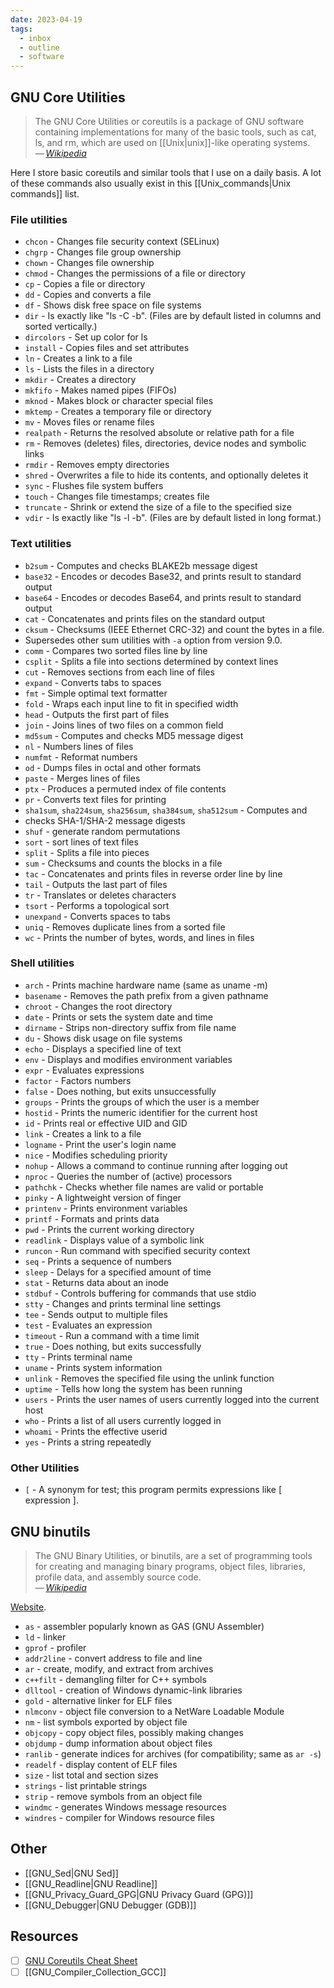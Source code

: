```yaml
---
date: 2023-04-19
tags:
  - inbox
  - outline
  - software
---
```


## GNU Core Utilities

> The GNU Core Utilities or coreutils is a package of GNU software containing
> implementations for many of the basic tools, such as cat, ls, and rm, which
> are used on [[Unix|unix]]-like operating systems.\
> — <cite>[Wikipedia](https://en.wikipedia.org/wiki/GNU_Core_Utilities)</cite>

Here I store basic coreutils and similar tools that I use on a daily basis.
A lot of these commands also usually exist in this
[[Unix_commands|Unix commands]] list.

### File utilities

- `chcon` - Changes file security context (SELinux)
- `chgrp` - Changes file group ownership
- `chown` - Changes file ownership
- `chmod` - Changes the permissions of a file or directory
- `cp` - Copies a file or directory
- `dd` - Copies and converts a file
- `df` - Shows disk free space on file systems
- `dir` - Is exactly like "ls -C -b". (Files are by default listed in columns and sorted vertically.)
- `dircolors` - Set up color for ls
- `install` - Copies files and set attributes
- `ln` - Creates a link to a file
- `ls` - Lists the files in a directory
- `mkdir` - Creates a directory
- `mkfifo` - Makes named pipes (FIFOs)
- `mknod` - Makes block or character special files
- `mktemp` - Creates a temporary file or directory
- `mv` - Moves files or rename files
- `realpath` - Returns the resolved absolute or relative path for a file
- `rm` - Removes (deletes) files, directories, device nodes and symbolic links
- `rmdir` - Removes empty directories
- `shred` - Overwrites a file to hide its contents, and optionally deletes it
- `sync` - Flushes file system buffers
- `touch` - Changes file timestamps; creates file
- `truncate` - Shrink or extend the size of a file to the specified size
- `vdir` - Is exactly like "ls -l -b". (Files are by default listed in long format.)

### Text utilities

- `b2sum` - Computes and checks BLAKE2b message digest
- `base32` - Encodes or decodes Base32, and prints result to standard output
- `base64` - Encodes or decodes Base64, and prints result to standard output
- `cat` - Concatenates and prints files on the standard output
- `cksum` - Checksums (IEEE Ethernet CRC-32) and count the bytes in a file.
- Supersedes other sum utilities with `-a` option from version 9.0.
- `comm` - Compares two sorted files line by line
- `csplit` - Splits a file into sections determined by context lines
- `cut` - Removes sections from each line of files
- `expand` - Converts tabs to spaces
- `fmt` - Simple optimal text formatter
- `fold` - Wraps each input line to fit in specified width
- `head` - Outputs the first part of files
- `join` - Joins lines of two files on a common field
- `md5sum` - Computes and checks MD5 message digest
- `nl` - Numbers lines of files
- `numfmt` - Reformat numbers
- `od` - Dumps files in octal and other formats
- `paste` - Merges lines of files
- `ptx` - Produces a permuted index of file contents
- `pr` - Converts text files for printing
- `sha1sum`, `sha224sum`, `sha256sum`, `sha384sum`, `sha512sum` - Computes and
- checks SHA-1/SHA-2 message digests
- `shuf` - generate random permutations
- `sort` - sort lines of text files
- `split` - Splits a file into pieces
- `sum` - Checksums and counts the blocks in a file
- `tac` - Concatenates and prints files in reverse order line by line
- `tail` - Outputs the last part of files
- `tr` - Translates or deletes characters
- `tsort` - Performs a topological sort
- `unexpand` - Converts spaces to tabs
- `uniq` - Removes duplicate lines from a sorted file
- `wc` - Prints the number of bytes, words, and lines in files

### Shell utilities

- `arch` - Prints machine hardware name (same as uname -m)
- `basename` - Removes the path prefix from a given pathname
- `chroot` - Changes the root directory
- `date` - Prints or sets the system date and time
- `dirname` - Strips non-directory suffix from file name
- `du` - Shows disk usage on file systems
- `echo` - Displays a specified line of text
- `env` - Displays and modifies environment variables
- `expr` - Evaluates expressions
- `factor` - Factors numbers
- `false` - Does nothing, but exits unsuccessfully
- `groups` - Prints the groups of which the user is a member
- `hostid` - Prints the numeric identifier for the current host
- `id` - Prints real or effective UID and GID
- `link` - Creates a link to a file
- `logname` - Print the user's login name
- `nice` - Modifies scheduling priority
- `nohup` - Allows a command to continue running after logging out
- `nproc` - Queries the number of (active) processors
- `pathchk` - Checks whether file names are valid or portable
- `pinky` - A lightweight version of finger
- `printenv` - Prints environment variables
- `printf` - Formats and prints data
- `pwd` - Prints the current working directory
- `readlink` - Displays value of a symbolic link
- `runcon` - Run command with specified security context
- `seq` - Prints a sequence of numbers
- `sleep` - Delays for a specified amount of time
- `stat` - Returns data about an inode
- `stdbuf` - Controls buffering for commands that use stdio
- `stty` - Changes and prints terminal line settings
- `tee` - Sends output to multiple files
- `test` - Evaluates an expression
- `timeout` - Run a command with a time limit
- `true` - Does nothing, but exits successfully
- `tty` - Prints terminal name
- `uname` - Prints system information
- `unlink` - Removes the specified file using the unlink function
- `uptime` - Tells how long the system has been running
- `users` - Prints the user names of users currently logged into the current host
- `who` - Prints a list of all users currently logged in
- `whoami` - Prints the effective userid
- `yes` - Prints a string repeatedly

### Other Utilities

- `[` - A synonym for test; this program permits expressions like [ expression ].

## GNU binutils

> The GNU Binary Utilities, or binutils, are a set of programming tools for
> creating and managing binary programs, object files, libraries, profile data,
> and assembly source code.\
> — <cite>[Wikipedia](https://en.wikipedia.org/wiki/GNU_Binutils)</cite>

[Website](https://www.gnu.org/software/binutils/).

- `as` - assembler popularly known as GAS (GNU Assembler)
- `ld` - linker
- `gprof` - profiler
- `addr2line` - convert address to file and line
- `ar` - create, modify, and extract from archives
- `c++filt` - demangling filter for C++ symbols
- `dlltool` - creation of Windows dynamic-link libraries
- `gold` - alternative linker for ELF files
- `nlmconv` - object file conversion to a NetWare Loadable Module
- `nm` - list symbols exported by object file
- `objcopy` - copy object files, possibly making changes
- `objdump` - dump information about object files
- `ranlib` - generate indices for archives (for compatibility; same as `ar -s`)
- `readelf` - display content of ELF files
- `size` - list total and section sizes
- `strings` - list printable strings
- `strip` - remove symbols from an object file
- `windmc` - generates Windows message resources
- `windres` - compiler for Windows resource files

## Other

- [[GNU_Sed|GNU Sed]]
- [[GNU_Readline|GNU Readline]]
- [[GNU_Privacy_Guard_GPG|GNU Privacy Guard (GPG)]]
- [[GNU_Debugger|GNU Debugger (GDB)]]

## Resources

- [ ] [GNU Coreutils Cheat Sheet](https://catonmat.net/gnu-coreutils-cheat-sheet)
- [ ] [[GNU_Compiler_Collection_GCC]]
